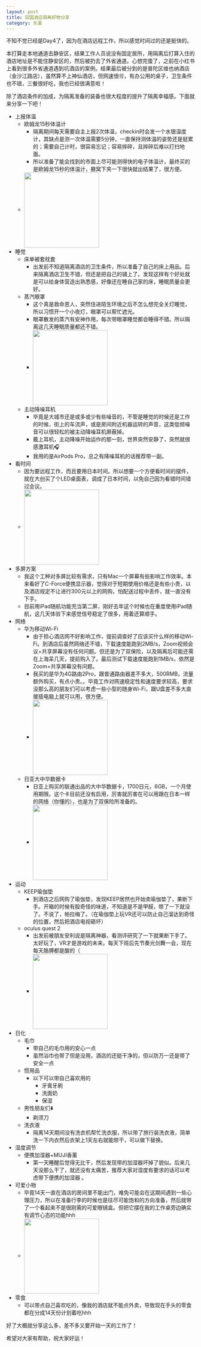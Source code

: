 ```yaml
---
layout: post
title: 回国酒店隔离好物分享
category: 东瀛
---
```



不知不觉已经是Day4了，因为在酒店远程工作，所以感觉时间过的还是挺快的。

本打算走本地通道去静安区，结果工作人员说没有固定居所，用隔离后打算入住的酒店地址是不能住静安区的，然后被扔去了外省通道。心想完蛋了，之前在小红书上看到很多外省通道遇到坑酒店的案例。结果最后被分到的是普陀区维也纳酒店（金沙江路店），虽然算不上神仙酒店，但网速很🉑️，有办公用的桌子，卫生条件也不错，三餐很好吃，我也已经很满意啦！



除了酒店条件的加成，为隔离准备的装备也很大程度的提升了隔离幸福感。下面就来分享一下吧！



- 上报体温
    - 欧姆龙15秒体温计
        - 隔离期间每天需要自主上报2次体温，checkin时会发一个水银温度计，其缺点是测一次体温需要5分钟，一直保持测体温的姿势还是挺累的；需要自己计时，很容易忘记；容易摔碎，且摔碎后难以打扫地面。
        - 所以准备了能会找到的市面上尽可能测得快的电子体温计，最终买的是欧姆龙15秒的体温计，腋窝下夹一下很快就出结果了，很方便。
    - <img src="https://i.loli.net/2021/03/10/zmtysxnXZw5gTeD.jpg" width="200" alt="" align=center />
- 睡觉
    - 床单被套枕套
        - 出发前不知道隔离酒店的卫生条件，所以准备了自己的床上用品。后来隔离酒店卫生不错，但还是把自己的铺上了。发现这样有个好处就是可以给身体营造出熟悉感，好像还在睡自己家的床，睡眠质量会更好。
    - 蒸汽眼罩
        - 这个真是救命恩人，突然住进陌生环境之后不怎么想完全关灯睡觉，所以习惯开一个小夜灯，眼罩可以帮忙遮光。
        - 眼罩散发的蒸汽有安神作用，每次带眼罩睡觉都会睡得不错。所以隔离这几天睡眠质量都还不错。
        - <img src="https://i.loli.net/2021/03/10/zk6O7b2fwg8auZl.jpg" width="200" alt="" align=center />
    - 主动降噪耳机
        - 毕竟是大城市还是或多或少有些噪音的，不管是睡觉的时候还是工作的时候，街上的车流声，或是房间附近机器运转的声音，这类低频噪音可以很轻松的被主动降噪耳机屏蔽掉。
        - 戴上耳机，主动降噪开始运作的那一刻，世界突然安静了，突然就很感激耳机🎧
        - 我用的是AirPods Pro，总之有降噪耳机的话推荐带一副。
- 看时间
    - 因为要远程工作，而且要用日本时间。所以想要一个方便看时间的摆件，就在大创买了个LED桌面表，调成了日本时间，以免自己因为看错时间错过会议。
    - <img src="https://i.loli.net/2021/03/10/YloAy3PnsGkNp4B.jpg" width="200" alt="" align=center />
- 多屏方案
    - 我这个工种对多屏比较有需求，只有Mac一个屏幕有些影响工作效率。本来看好了C-Force便携显示器，觉得对于短期使用价格还是有些小贵，以及酒店规定不让进行300元以上的网购，怕配送过程中丢件，就一直没有下手。
    - 目前用iPad随航功能充当第二屏，刚好去年这个时候也在重度使用iPad随航，这几天体验下来感觉信号稳定了很多，用着还算顺手。
- 网络
    - 华为移动Wi-Fi
        - 由于担心酒店网不好影响工作，提前调查好了应该买什么样的移动Wi-Fi。到酒店后虽然网络还不错，下载速度能跑到2MB/s，Zoom视频会议+共享屏幕没有任何问题。但还是为了双保险，以及隔离后可能还需在上海呆几天，提前购入了。最后测试下载速度能跑到1MB/s，依然是Zoom+共享屏幕没有问题。
        - 我买的是华为4G路由2Pro，跟普通路由器差不多大，500RMB，流量额外购买，有点小贵。。毕竟工作对网速稳定性和速度要求较高，要求没那么高的朋友们可以考虑一些小型的随身Wi-Fi，跟U盘差不多大直接插电脑上就可以用，很方便。
        - <img src="https://i.loli.net/2021/03/10/IYDE72rnSa6sOMW.jpg" width="200" alt="" align=center />
    - 日亚大中华数据卡
        - 日亚上购买的联通出品的大中华数据卡，1700日元，6GB，一个月使用期限。这个卡目前还没有启用，厉害就厉害在可以用跟在日本一样的网络（你懂的），也是为了双保险所准备的。
        - <img src="https://i.loli.net/2021/03/10/9lzJsvKDEcGNfZ5.jpg" width="200" alt="" align=center />
- 运动
    - KEEP瑜伽垫
        - 到酒店之后网购了瑜伽垫，发现KEEP居然也开始卖瑜伽垫了，果断下手。开箱的时候有股奇怪的味道，不知道是不是甲醛，晾了一下就没了。不说了，帕拉梅了。（在瑜伽垫上玩VR还可以防止自己溜达到奇怪的位置，然后把酒店电视砸坏）
    - oculus quest 2
        - 出发前被朋友安利说是隔离神器，看测评研究了一下就果断下手了。太好玩了，VR才是游戏的未来。每天下班后先节奏光剑舞一会，现在每天胳膊都是酸的（
        - <img src="https://i.loli.net/2021/03/10/hJIvEMT2rapcwDm.jpg" width="200" alt="" align=center />
- 日化
    - 毛巾
        - 带自己的毛巾用的安心一点
        - 虽然浴巾也带了但是没用，酒店的还挺干净的，但以防万一还是带了安全一点
    - 惯用品
        - 以下可以带自己喜欢用的
            - 牙膏牙刷
            - 洗面奶
            - 保湿
    - 男性朋友们⬇️
        - 剃须刀
    - 洗衣液
        - 隔离14天期间没有洗衣机帮忙洗衣服，所以带了旅行装洗衣液，简单洗一下内衣然后衣架上1天左右就能晾干，可以做下替换。
- 湿度调节
    - 便携加湿器+MUJI香薰
        - 第一天睡醒后觉得无比干，然后发现带的加湿器坏掉了貌似。后来几天没那么干了，就还没有太痛苦，推荐大家对湿度有要求的话可以考虑带下便携的加湿器 。
- 可爱小物
    - 毕竟14天一直在酒店的房间里不能出门，难免可能会在这期间遇到一些心理压力，所以在准备行李的时候也是往尽可能饱和的方向准备，然后就带了一个看起来不是很刚需的可爱眼镜盒。但把它摆在我的工作桌旁边确实有调节心态的功能hhh
    - <img src="https://i.loli.net/2021/03/10/l375IjXLEdtq4Yg.jpg" width="200" alt="" align=center />
- 零食
    - 可以带点自己喜欢吃的，像我的酒店就不能点外卖，导致现在手头的零食都在分成14天份计划着吃hhh



好了大概就分享这么多，差不多又要开始一天的工作了！

希望对大家有帮助，祝大家好运！



